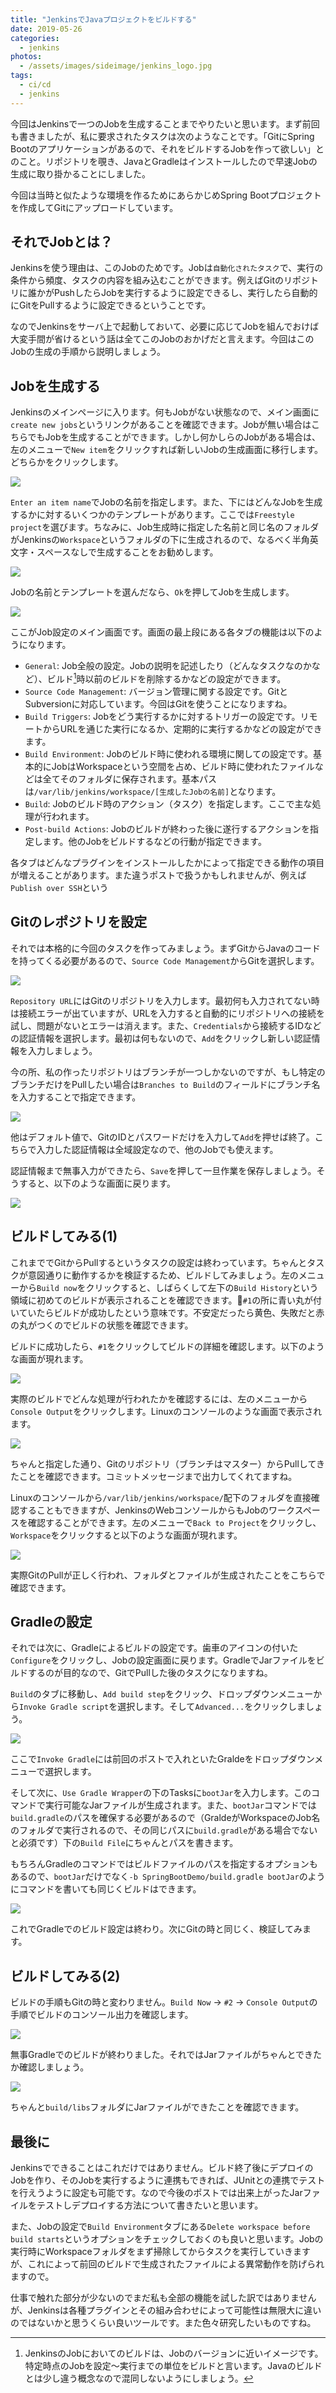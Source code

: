 ```yaml
---
title: "JenkinsでJavaプロジェクトをビルドする"
date: 2019-05-26
categories: 
  - jenkins
photos:
  - /assets/images/sideimage/jenkins_logo.jpg
tags:
  - ci/cd
  - jenkins
---
```


今回はJenkinsで一つのJobを生成することまでやりたいと思います。まず前回も書きましたが、私に要求されたタスクは次のようなことです。「GitにSpring Bootのアプリケーションがあるので、それをビルドするJobを作って欲しい」とのこと。リポジトリを覗き、JavaとGradleはインストールしたので早速Jobの生成に取り掛かることにしました。

今回は当時と似たような環境を作るためにあらかじめSpring Bootプロジェクトを作成してGitにアップロードしています。

## それでJobとは？

Jenkinsを使う理由は、このJobのためです。Jobは`自動化されたタスク`で、実行の条件から頻度、タスクの内容を組み込むことができます。例えばGitのリポジトリに誰かがPushしたらJobを実行するように設定できるし、実行したら自動的にGitをPullするように設定できるということです。

なのでJenkinsをサーバ上で起動しておいて、必要に応じてJobを組んでおけば大変手間が省けるという話は全てこのJobのおかげだと言えます。今回はこのJobの生成の手順から説明しましょう。

## Jobを生成する

Jenkinsのメインページに入ります。何もJobがない状態なので、メイン画面に`create new jobs`というリンクがあることを確認できます。Jobが無い場合はこちらでもJobを生成することができます。しかし何かしらのJobがある場合は、左のメニューで`New item`をクリックすれば新しいJobの生成画面に移行します。どちらかをクリックします。

![](/assets/images/jenkins_screenshot/jenkins_mainpage.png)

`Enter an item name`でJobの名前を指定します。また、下にはどんなJobを生成するかに対するいくつかのテンプレートがあります。ここでは`Freestyle project`を選びます。ちなみに、Job生成時に指定した名前と同じ名のフォルダがJenkinsの`Workspace`というフォルダの下に生成されるので、なるべく半角英文字・スペースなしで生成することをお勧めします。

![](/assets/images/jenkins_screenshot/jenkins_createjob.png)

Jobの名前とテンプレートを選んだなら、`Ok`を押してJobを生成します。

![](/assets/images/jenkins_screenshot/jenkins_jobmain.png)

ここがJob設定のメイン画面です。画面の最上段にある各タブの機能は以下のようになります。

- `General`: Job全般の設定。Jobの説明を記述したり（どんなタスクなのかなど）、ビルド[^1]時以前のビルドを削除するかなどの設定ができます。
- `Source Code Management`: バージョン管理に関する設定です。GitとSubversionに対応しています。今回はGitを使うことになりますね。
- `Build Triggers`: Jobをどう実行するかに対するトリガーの設定です。リモートからURLを通じた実行になるか、定期的に実行するかなどの設定ができます。
- `Build Environment`: Jobのビルド時に使われる環境に関しての設定です。基本的にJobはWorkspaceという空間を占め、ビルド時に使われたファイルなどは全てそのフォルダに保存されます。基本パスは`/var/lib/jenkins/workspace/[生成したJobの名前]`となります。
- `Build`: Jobのビルド時のアクション（タスク）を指定します。ここで主な処理が行われます。
- `Post-build Actions`: Jobのビルドが終わった後に遂行するアクションを指定します。他のJobをビルドするなどの行動が指定できます。

各タブはどんなプラグインをインストールしたかによって指定できる動作の項目が増えることがあります。また違うポストで扱うかもしれませんが、例えば`Publish over SSH`という

## Gitのレポジトリを設定

それでは本格的に今回のタスクを作ってみましょう。まずGitからJavaのコードを持ってくる必要があるので、`Source Code Management`からGitを選択します。

![](/assets/images/jenkins_screenshot/jenkins_gitconfigure.png)

`Repository URL`にはGitのリポジトリを入力します。最初何も入力されてない時は接続エラーが出ていますが、URLを入力すると自動的にリポジトリへの接続を試し、問題がないとエラーは消えます。また、`Credentials`から接続するIDなどの認証情報を選択します。最初は何もないので、`Add`をクリックし新しい認証情報を入力しましょう。

今の所、私の作ったリポジトリはブランチが一つしかないのですが、もし特定のブランチだけをPullしたい場合は`Branches to Build`のフィールドにブランチ名を入力することで指定できます。

![](/assets/images/jenkins_screenshot/jenkins_gitcredential.png)

他はデフォルト値で、GitのIDとパスワードだけを入力して`Add`を押せば終了。こちらで入力した認証情報は全域設定なので、他のJobでも使えます。

認証情報まで無事入力ができたら、`Save`を押して一旦作業を保存しましょう。そうすると、以下のような画面に戻ります。

![](/assets/images/jenkins_screenshot/jenkins_jobsaved.png)

## ビルドしてみる(1)

これまででGitからPullするというタスクの設定は終わっています。ちゃんとタスクが意図通りに動作するかを検証するため、ビルドしてみましょう。左のメニューから`Build now`をクリックすると、しばらくして左下の`Build History`という領域に初めてのビルドが表示されることを確認できます。`#1`の所に青い丸が付いていたらビルドが成功したという意味です。不安定だったら黄色、失敗だと赤の丸がつくのでビルドの状態を確認できます。

ビルドに成功したら、`#1`をクリックしてビルドの詳細を確認します。以下のような画面が現れます。

![](/assets/images/jenkins_screenshot/jenkins_gitjob1.png)

実際のビルドでどんな処理が行われたかを確認するには、左のメニューから`Console Output`をクリックします。Linuxのコンソールのような画面で表示されます。

![](/assets/images/jenkins_screenshot/jenkins_gitjob2.png)

ちゃんと指定した通り、Gitのリポジトリ（ブランチはマスター）からPullしてきたことを確認できます。コミットメッセージまで出力してくれてますね。

Linuxのコンソールから`/var/lib/jenkins/workspace/`配下のフォルダを直接確認することもできますが、JenkinsのWebコンソールからもJobのワークスペースを確認することができます。左のメニューで`Back to Project`をクリックし、`Workspace`をクリックすると以下のような画面が現れます。

![](/assets/images/jenkins_screenshot/jenkins_gitjob3.png)

実際GitのPullが正しく行われ、フォルダとファイルが生成されたことをこちらで確認できます。

## Gradleの設定

それでは次に、Gradleによるビルドの設定です。歯車のアイコンの付いた`Configure`をクリックし、Jobの設定画面に戻ります。GradleでJarファイルをビルドするのが目的なので、GitでPullした後のタスクになりますね。

`Build`のタブに移動し、`Add build step`をクリック、ドロップダウンメニューから`Invoke Gradle script`を選択します。そして`Advanced...`をクリックしましょう。

![](/assets/images/jenkins_screenshot/jenkins_gradleconfigure1.png)

ここで`Invoke Gradle`には前回のポストで入れといたGraldeをドロップダウンメニューで選択します。

そして次に、`Use Gradle Wrapper`の下のTasksに`bootJar`を入力します。このコマンドで実行可能なJarファイルが生成されます。また、`bootJar`コマンドでは`build.gradle`のパスを確保する必要があるので（GraldeがWorkspaceのJob名のフォルダで実行されるので、その同じパスに`build.gradle`がある場合でないと必須です）下の`Build File`にちゃんとパスを書きます。

もちろんGradleのコマンドではビルドファイルのパスを指定するオプションもあるので、`bootJar`だけでなく`-b SpringBootDemo/build.gradle bootJar`のようにコマンドを書いても同じくビルドはできます。

![](/assets/images/jenkins_screenshot/jenkins_gradleconfigure2.png)

これでGradleでのビルド設定は終わり。次にGitの時と同じく、検証してみます。

## ビルドしてみる(2)

ビルドの手順もGitの時と変わりません。`Build Now` → `#2` → `Console Output`の手順でビルドのコンソール出力を確認します。

![](/assets/images/jenkins_screenshot/jenkins_gradlebuild.png)

無事Gradleでのビルドが終わりました。それではJarファイルがちゃんとできたか確認しましょう。

![](/assets/images/jenkins_screenshot/jenkins_gradlebuildjar.png)

ちゃんと`build/libs`フォルダにJarファイルができたことを確認できます。

## 最後に

Jenkinsでできることはこれだけではありません。ビルド終了後にデプロイのJobを作り、そのJobを実行するように連携もできれば、JUnitとの連携でテストを行えうように設定も可能です。なので今後のポストでは出来上がったJarファイルをテストしデプロイする方法について書きたいと思います。

また、Jobの設定で`Build Environment`タブにある`Delete workspace before build starts`というオプションをチェックしておくのも良いと思います。Jobの実行時にWorkspaceフォルダをまず掃除してからタスクを実行していきますが、これによって前回のビルドで生成されたファイルによる異常動作を防げられますので。

仕事で触れた部分が少ないのでまだ私も全部の機能を試した訳ではありませんが、Jenkinsは各種プラグインとその組み合わせによって可能性は無限大に違いのではないかと思うくらい良いツールです。また色々研究したいものですね。

[^1]: JenkinsのJobにおいてのビルドは、Jobのバージョンに近いイメージです。特定時点のJobを設定〜実行までの単位をビルドと言います。Javaのビルドとは少し違う概念なので混同しないようにしましょう。